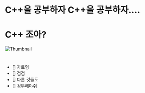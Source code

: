 # C++을 공부하자 C++을 공부하자....

# C++ 조아?

![Thumbnail](https://www.google.com/url?sa=i&url=https%3A%2F%2Fko.wikipedia.org%2Fwiki%2FC%252B%252B&psig=AOvVaw1l-5xRwQq5xZyEiQAy-kUc&ust=1582827498449000&source=images&cd=vfe&ved=0CAIQjRxqFwoTCLjj4JPq7-cCFQAAAAAdAAAAABAD)

#

- [] 자료형
- [] 점점
- [] 다른 것들도
- [] 겅부해야쥐

#
